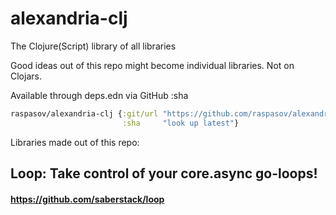 # alexandria-clj
The Clojure(Script) library of all libraries

Good ideas out of this repo might become individual libraries. Not on Clojars.

Available through deps.edn via GitHub :sha

```clojure
raspasov/alexandria-clj {:git/url "https://github.com/raspasov/alexandria-clj" 
                         :sha     "look up latest"}
```

Libraries made out of this repo:

## Loop: Take control of your core.async go-loops!
#### https://github.com/saberstack/loop
